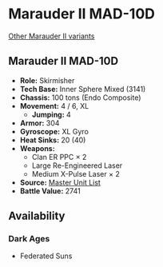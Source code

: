 # Marauder II MAD-10D

[Other Marauder II variants](../marauder_ii.md)

## Marauder II MAD-10D
- **Role:** Skirmisher
- **Tech Base:** Inner Sphere Mixed (3141)
- **Chassis:** 100 tons (Endo Composite)
- **Movement:** 4 / 6, XL
  - **Jumping:** 4
- **Armor:** 304
- **Gyroscope:** XL Gyro
- **Heat Sinks:** 20 (40)
- **Weapons:**
  - Clan ER PPC × 2
  - Large Re-Engineered Laser
  - Medium X-Pulse Laser × 2
- **Source:** [Master Unit List](http://masterunitlist.info/Unit/Details/7519/marauder-ii-mad-10d)
- **Battle Value:** 2741

## Availability

### Dark Ages
- Federated Suns

